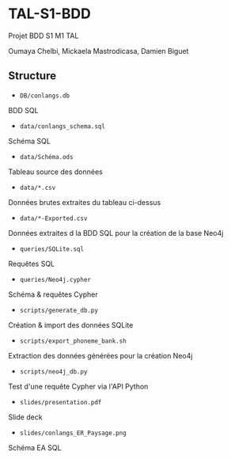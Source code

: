 # TAL-S1-BDD
Projet BDD S1 M1 TAL

Oumaya Chelbi, Mickaela Mastrodicasa, Damien Biguet

## Structure

- `DB/conlangs.db`

BDD SQL

- `data/conlangs_schema.sql`

Schéma SQL

- `data/Schéma.ods`

Tableau source des données

- `data/*.csv`

Données brutes extraites du tableau ci-dessus

- `data/*-Exported.csv`

Données extraites d la BDD SQL pour la création de la base Neo4j


- `queries/SQLite.sql`

Requêtes SQL

- `queries/Neo4j.cypher`

Schéma & requêtes Cypher

- `scripts/generate_db.py`

Création & import des données SQLite

- `scripts/export_phoneme_bank.sh`

Extraction des données générées pour la création Neo4j

- `scripts/neo4j_db.py`

Test d'une requête Cypher via l'API Python

- `slides/presentation.pdf`

Slide deck

- `slides/conlangs_ER_Paysage.png`

Schéma EA SQL
